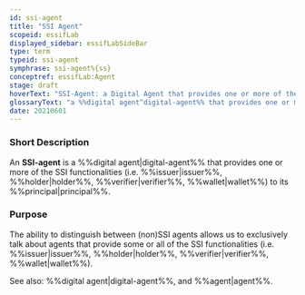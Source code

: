 ```yaml
---
id: ssi-agent
title: "SSI Agent"
scopeid: essifLab
displayed_sidebar: essifLabSideBar
type: term
typeid: ssi-agent
symphrase: ssi-agent%{ss}
conceptref: essifLab:Agent
stage: draft
hoverText: "SSI-Agent: a Digital Agent that provides one or more of the SSI functionalities (Issuer, Holder, Verifier, Wallet) to its Principal."
glossaryText: "a %%digital agent^digital-agent%% that provides one or more of the %%ssi functionalities^ssi-agent%% (%%issuer^issuer%%, %%holder^holder%%, %%verifier^verifier%%, %%wallet^wallet%%) to its %%principal^principal%%."
date: 20210601
---
```


### Short Description
An **SSI-agent** is a %%digital agent|digital-agent%% that provides one or more of the SSI functionalities (i.e. %%issuer|issuer%%, %%holder|holder%%, %%verifier|verifier%%, %%wallet|wallet%%) to its %%principal|principal%%.

### Purpose
<!--State the purpose(s) for which it is necessary (or at least: desirable) to define <New Term>.-->
The ability to distinguish between (non)SSI agents allows us to exclusively talk about agents that provide some or all of the SSI functionalities (i.e. %%issuer|issuer%%, %%holder|holder%%, %%verifier|verifier%%, %%wallet|wallet%%).

See also: %%digital agent|digital-agent%%, and %%agent|agent%%.
